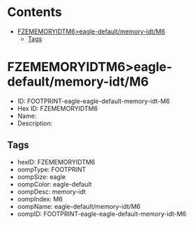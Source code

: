 



Contents
========

* [FZEMEMORYIDTM6>eagle-default/memory-idt/M6](#fzememoryidtm6eagle-defaultmemory-idtm6)
	* [Tags](#tags)

# FZEMEMORYIDTM6>eagle-default/memory-idt/M6

- ID: FOOTPRINT-eagle-eagle-default-memory-idt-M6
- Hex ID: FZEMEMORYIDTM6
- Name: 
- Description: 

## Tags

- hexID: FZEMEMORYIDTM6
- oompType: FOOTPRINT
- oompSize: eagle
- oompColor: eagle-default
- oompDesc: memory-idt
- oompIndex: M6
- oompName: eagle-default/memory-idt/M6
- oompID: FOOTPRINT-eagle-eagle-default-memory-idt-M6
